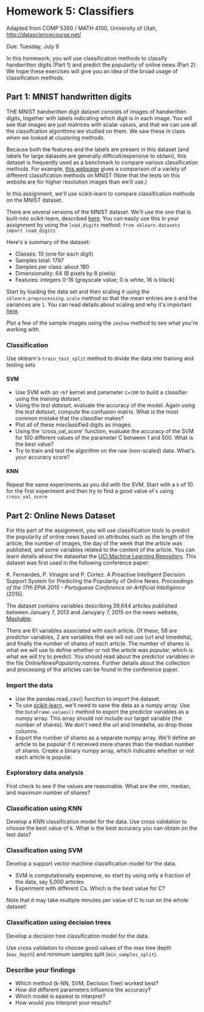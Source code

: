 # Homework 5: Classifiers

Adapted from COMP 5360 / MATH 4100, University of Utah, http://datasciencecourse.net/

Due: Tuesday, July 9

In this homework, you will use classification methods to classify handwritten digits (Part 1) and predict the popularity of online news (Part 2). We hope these exercises will give you an idea of the broad usage of classification methods. 

## Part 1: MNIST handwritten digits

THE MNIST handwritten digit dataset consists of images of handwritten digits, together with labels indicating which digit is in each image. You will see that images are just matrices with scalar values, and that we can use all the classifcation algorithms we studied on them.  We saw these in class when we looked at clustering methods.

Because both the features and the labels are present in this dataset (and labels for large datasets are generally difficult/expensive to obtain), this dataset is frequently used as a benchmark to compare various classification methods. 
For example, [this webpage](http://yann.lecun.com/exdb/mnist/) gives a comparison of a variety of different classification methods on MNIST (Note that the tests on this website are for higher resolution images than we'll use.) 

In this assignment, we'll use scikit-learn to compare classification methods on the MNIST dataset. 

There are several versions of the MNIST dataset. We'll use the one that is built-into scikit-learn, described [here](http://scikit-learn.org/stable/modules/generated/sklearn.datasets.load_digits.html).  You can easily use this in your assignment by using the `load_digits` method: `from sklearn.datasets import load_digits`

Here's a summary of the dataset:

* Classes: 10 (one for each digit)
* Samples total: 1797
* Samples per class: about 180
* Dimensionality: 64 (8 pixels by 8 pixels)
* Features: integers 0-16 (grayscale value; 0 is white, 16 is black)

Start by loading the data set and then scaling it using the `sklearn.preprocessing.scale` method so that the mean entries are `0` and the variances are `1`.  You can read details about scaling and why it's important [here](http://scikit-learn.org/stable/modules/preprocessing.html#standardization-or-mean-removal-and-variance-scaling).


Plot a few of the sample images using the `imshow` method to see what you're working with.

### Classification

Use sklearn's `train_test_split` method to divide the data into training and testing sets

#### SVM

* Use SVM with an `rbf` kernel and parameter `C=100` to build a classifier using the *training dataset*.
* Using the *test dataset*, evaluate the accuracy of the model. Again using the *test dataset*, compute the confusion matrix. What is the most common mistake that the classifier makes? 
* Plot all of these misclassified digits as images. 
* Using the 'cross_val_score' function, evaluate the accuracy of the SVM for 100 different values of the parameter C between 1 and 500. What is the best value? 
* Try to train and test the algorithm on the raw (non-scaled) data. What's your accuracy score?

#### KNN

Repeat the same experiments as you did with the SVM.  Start with a `k` of 10 for the first experiment and then try to find a good value of `k` using `cross_val_score`

## Part 2: Online News Dataset

For this part of the assignment, you will use classification tools to predict the popularity of online news based on attributes such as the length of the article, the number of images, the day of the week that the article was published, and some variables related to the content of the article. You can learn details about the datasetat the
[UCI Machine Learning Repository](https://archive.ics.uci.edu/ml/datasets/Online+News+Popularity). 
This dataset was first used in the following conference paper: 

K. Fernandes, P. Vinagre and P. Cortez. A Proactive Intelligent Decision Support System for Predicting the Popularity of Online News. *Proceedings of the 17th EPIA 2015 - Portuguese Conference on Artificial Intelligence* (2015).

The dataset contains variables describing 39,644 articles published between January 7, 2013 and Januyary 7, 2015 on the news website, [Mashable](http://mashable.com/). 

There are 61 variables associated with each article. Of these, 58 are *predictor* variables, 2 are variables that we will not use (url and timedelta), and finally the number of shares of each article. The number of shares is what we will use to define whether or not the article was *popular*, which is what we will try to predict. You should read about the predictor variables in the file *OnlineNewsPopularity.names*. Further details about the collection and processing of the articles can be found in the conference paper. 


### Import the data 

* Use the pandas.read_csv() function to import the dataset.
* To use [scikit-learn](http://scikit-learn.org), we'll need to save the data as a numpy array. Use the `DataFrame.values()` method to export the predictor variables as a numpy array.  This array should not include our target variable (the number of shares). We don't need the url and timedelta, so drop those columns. 
* Export the number of shares as a separate numpy array. We'll define an article to be popular if it received more shares than the median number of shares. Create a binary numpy array, which indicates whether or not each article is popular.

### Exploratory data analysis 

First check to see if the values are reasonable. What are the min, median, and maximum number of shares? 

### Classification using KNN

Develop a KNN classification model for the data. Use cross validation to choose the best value of k. What is the best accuracy you can obtain on the test data? 

### Classification using SVM

Develop a support vector machine classification model for the data. 
 
 * SVM is computationally expensive, so start by using only a fraction of the data, say 5,000 articles. 
 * Experiment with different Cs. Which is the best value for C?

Note that it may take multiple minutes per value of C to run on the whole dataset!

### Classification using decision trees

Develop a decision tree classification model for the data. 

Use cross validation to choose good values of the max tree depth (`max_depth`) and minimum samples split (`min_samples_split`). 

### Describe your findings

* Which method (k-NN, SVM, Decision Tree) worked best?
* How did different parameters influence the accuracy?
* Which model is easiest to interpret?
* How would you interpret your results?
